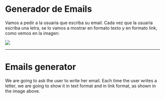 # Generador de Emails

Vamos a pedir a la usuaria que escriba su email. Cada vez que la usuaria escriba una letra, se lo vamos a mostrar en formato texto y en formato link, como vemos en la imagen:

![](https://books.adalab.es/~/files/v0/b/gitbook-28427.appspot.com/o/assets%2F-MdR67vc7P9nPSm8gsCY%2Fsync%2Fa1899797f918d90c06e160c2476db864091d8f6f.jpg?generation=1627590291132521&alt=media)

---

# Emails generator

We are going to ask the user to write her email. Each time the user writes a letter, we are going to show it in text format and in link format, as shown in the image above.
